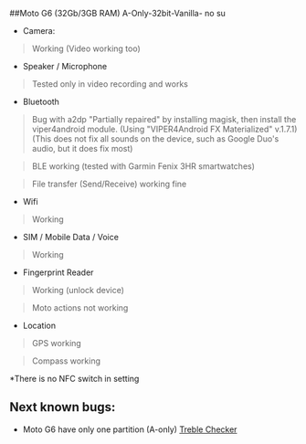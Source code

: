 ##Moto G6 (32Gb/3GB RAM)
A-Only-32bit-Vanilla- no su

* Camera:
> Working (Video working too)

* Speaker / Microphone
> Tested only in video recording and works

* Bluetooth
> Bug with a2dp
"Partially repaired" by installing magisk, then install the viper4android module. (Using "VIPER4Android FX Materialized" v.1.7.1) (This does not fix all sounds on the device, such as Google Duo's audio, but it does fix most)

> BLE working (tested with Garmin Fenix 3HR smartwatches)

> File transfer (Send/Receive) working fine

* Wifi
> Working

* SIM / Mobile Data / Voice
> Working

* Fingerprint Reader
> Working (unlock device)

> Moto actions not working

* Location
> GPS working

> Compass working


*There is no NFC switch in setting

## Next known bugs:
* Moto G6 have only one partition (A-only)
[Treble Checker](https://drive.google.com/open?id=1nO3aStuZ7dY03Vdxkn2y6f1t5FO5cAfg)

